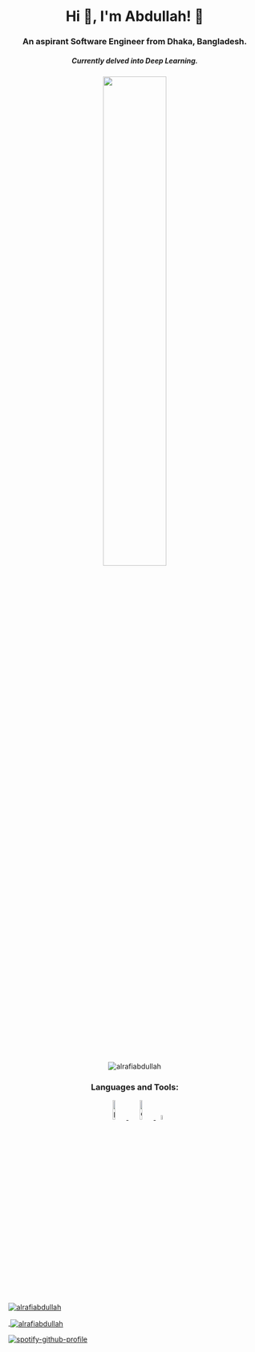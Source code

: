 <h1 align="center">Hi 👋, I'm Abdullah! 👻</h1>
<h3 align="center">An aspirant Software Engineer from Dhaka, Bangladesh.</h3>
<h5 align="center">Currently delved into Deep Learning.</h5>

<p align="center">
  <img width="50%" height="50%" src="assets/deeplearning.gif">
</p>

<p align="center"> <img src="https://komarev.com/ghpvc/?username=alrafiabdullah&label=Profile%20views&color=0e75b6&style=flat" alt="alrafiabdullah" /> </p>

<h3 align="center">Languages and Tools:</h3>
<p align="center">  
    <a href="https://www.python.org" target="_blank"> <img src="https://www.python.org/static/community_logos/python-logo-generic.svg" alt="python" width="10%" height="10%"/>
    <a href="https://www.djangoproject.com/" target="_blank"> <img src="https://static.djangoproject.com/img/logos/django-logo-negative.svg" alt="django" width="10%" height="10%"/>
    <a href="https://reactjs.org/" target="_blank"> <img src="https://cdn.freebiesupply.com/logos/large/2x/react-1-logo-svg-vector.svg" alt="react" width="5%" height="5%"/>
</p>

<p><img align="center" src="https://github-readme-stats.vercel.app/api/top-langs?username=alrafiabdullah&show_icons=true&theme=radical&locale=en&layout=compact" alt="alrafiabdullah" /></p>

<p>&nbsp;<img align="center" src="https://github-readme-stats.vercel.app/api?username=alrafiabdullah&show_icons=true&theme=radical&locale=en" alt="alrafiabdullah" /></p>

[![spotify-github-profile](https://spotify-github-profile.vercel.app/api/view?uid=31gsft6tjdgijmfdia6jrgewstuy&cover_image=true&theme=default&show_offline=false&bar_color=53b14f&bar_color_cover=true)](https://spotify-github-profile.vercel.app/api/view?uid=31gsft6tjdgijmfdia6jrgewstuy&redirect=true)
